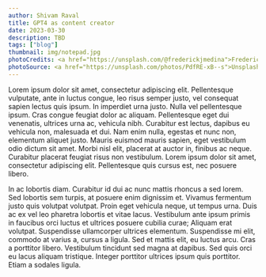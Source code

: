 ```yaml
---
author: Shivam Raval
title: GPT4 as content creator
date: 2023-03-30
description: TBD
tags: ["blog"]
thumbnail: img/notepad.jpg
photoCredits: <a href="https://unsplash.com/@frederickjmedina">Frederick Medina</a>
photoSource: <a href="https://unsplash.com/photos/PdfRE-xB--s">Unsplash</a>
---
```


Lorem ipsum dolor sit amet, consectetur adipiscing elit. Pellentesque vulputate, ante in luctus congue, leo risus semper justo, vel consequat sapien lectus quis ipsum. In imperdiet urna justo. Nulla vel pellentesque ipsum. Cras congue feugiat dolor ac aliquam. Pellentesque eget dui venenatis, ultrices urna ac, vehicula nibh. Curabitur est lectus, dapibus eu vehicula non, malesuada et dui. Nam enim nulla, egestas et nunc non, elementum aliquet justo. Mauris euismod mauris sapien, eget vestibulum odio dictum sit amet. Morbi nisl elit, placerat at auctor in, finibus ac neque. Curabitur placerat feugiat risus non vestibulum. Lorem ipsum dolor sit amet, consectetur adipiscing elit. Pellentesque quis cursus est, nec posuere libero.

In ac lobortis diam. Curabitur id dui ac nunc mattis rhoncus a sed lorem. Sed lobortis sem turpis, at posuere enim dignissim et. Vivamus fermentum justo quis volutpat volutpat. Proin eget vehicula neque, ut tempus urna. Duis ac ex vel leo pharetra lobortis et vitae lacus. Vestibulum ante ipsum primis in faucibus orci luctus et ultrices posuere cubilia curae; Aliquam erat volutpat. Suspendisse ullamcorper ultrices elementum. Suspendisse mi elit, commodo at varius a, cursus a ligula. Sed et mattis elit, eu luctus arcu. Cras a porttitor libero. Vestibulum tincidunt sed magna at dapibus. Sed quis orci eu lacus aliquam tristique. Integer porttitor ultrices ipsum quis porttitor. Etiam a sodales ligula.
